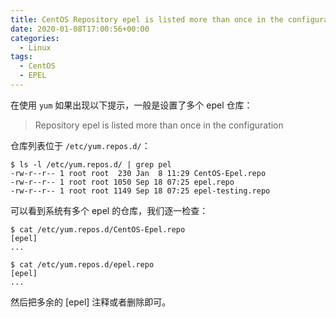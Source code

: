 ```yaml
---
title: CentOS Repository epel is listed more than once in the configuration
date: 2020-01-08T17:00:56+00:00
categories:
  - Linux
tags:
  - CentOS
  - EPEL
---
```


在使用 `yum` 如果出现以下提示，一般是设置了多个 epel 仓库：

> Repository epel is listed more than once in the configuration

<!--more-->

仓库列表位于 `/etc/yum.repos.d/`：

```shell
$ ls -l /etc/yum.repos.d/ | grep pel
-rw-r--r-- 1 root root  230 Jan  8 11:29 CentOS-Epel.repo
-rw-r--r-- 1 root root 1050 Sep 18 07:25 epel.repo
-rw-r--r-- 1 root root 1149 Sep 18 07:25 epel-testing.repo
```

可以看到系统有多个 epel 的仓库，我们逐一检查：

```shell
$ cat /etc/yum.repos.d/CentOS-Epel.repo
[epel]
...
```

```shell 
$ cat /etc/yum.repos.d/epel.repo
[epel]
...
```

然后把多余的 [epel] 注释或者删除即可。
